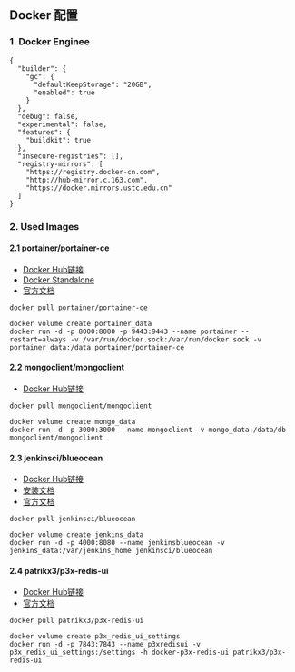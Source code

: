 ## Docker 配置

### 1. Docker Enginee
```
{
  "builder": {
    "gc": {
      "defaultKeepStorage": "20GB",
      "enabled": true
    }
  },
  "debug": false,
  "experimental": false,
  "features": {
    "buildkit": true
  },
  "insecure-registries": [],
  "registry-mirrors": [
    "https://registry.docker-cn.com",
    "http://hub-mirror.c.163.com",
    "https://docker.mirrors.ustc.edu.cn"
  ]
}
```

### 2. Used Images
#### 2.1 portainer/portainer-ce
* [Docker Hub链接](https://hub.docker.com/r/portainer/portainer-ce)
* [Docker Standalone](https://docs.portainer.io/v/ce-2.9/start/install/server/docker)
* [官方文档](https://docs.portainer.io/)

```
docker pull portainer/portainer-ce
```
```
docker volume create portainer_data
docker run -d -p 8000:8000 -p 9443:9443 --name portainer --restart=always -v /var/run/docker.sock:/var/run/docker.sock -v portainer_data:/data portainer/portainer-ce
```

#### 2.2 mongoclient/mongoclient
* [Docker Hub链接](https://hub.docker.com/r/mongoclient/mongoclient/)

```
docker pull mongoclient/mongoclient
```
```
docker volume create mongo_data
docker run -d -p 3000:3000 --name mongoclient -v mongo_data:/data/db mongoclient/mongoclient
```

#### 2.3 jenkinsci/blueocean
* [Docker Hub链接](https://hub.docker.com/r/jenkinsci/blueocean/)
* [安装文档](https://www.jenkins.io/doc/book/installing/docker/)
* [官方文档](https://www.jenkins.io/projects/blueocean/)

```
docker pull jenkinsci/blueocean
```
```
docker volume create jenkins_data
docker run -d -p 4000:8080 --name jenkinsblueocean -v jenkins_data:/var/jenkins_home jenkinsci/blueocean
```

#### 2.4 patrikx3/p3x-redis-ui
* [Docker Hub链接](https://hub.docker.com/r/patrikx3/p3x-redis-ui)
* [官方文档](https://github.com/patrikx3/redis-ui#readme)

```
docker pull patrikx3/p3x-redis-ui
```
```
docker volume create p3x_redis_ui_settings
docker run -d -p 7843:7843 --name p3xredisui -v p3x_redis_ui_settings:/settings -h docker-p3x-redis-ui patrikx3/p3x-redis-ui
```